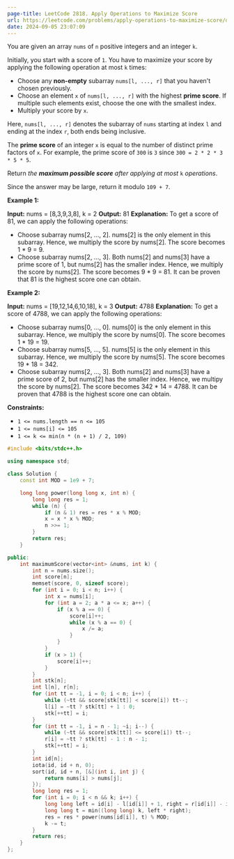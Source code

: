```yaml
---
page-title: LeetCode 2818. Apply Operations to Maximize Score
url: https://leetcode.com/problems/apply-operations-to-maximize-score/description/
date: 2024-09-05 23:07:09
---
```

You are given an array `nums` of `n` positive integers and an integer `k`.

Initially, you start with a score of `1`. You have to maximize your score by applying the following operation at most `k` times:

-   Choose any **non-empty** subarray `nums[l, ..., r]` that you haven't chosen previously.
-   Choose an element `x` of `nums[l, ..., r]` with the highest **prime score**. If multiple such elements exist, choose the one with the smallest index.
-   Multiply your score by `x`.

Here, `nums[l, ..., r]` denotes the subarray of `nums` starting at index `l` and ending at the index `r`, both ends being inclusive.

The **prime score** of an integer `x` is equal to the number of distinct prime factors of `x`. For example, the prime score of `300` is `3` since `300 = 2 * 2 * 3 * 5 * 5`.

Return *the **maximum possible score** after applying at most* `k` *operations*.

Since the answer may be large, return it modulo `109 + 7`.

**Example 1:**

**Input:** nums = \[8,3,9,3,8\], k = 2
**Output:** 81
**Explanation:** To get a score of 81, we can apply the following operations:
- Choose subarray nums\[2, ..., 2\]. nums\[2\] is the only element in this subarray. Hence, we multiply the score by nums\[2\]. The score becomes 1 \* 9 = 9.
- Choose subarray nums\[2, ..., 3\]. Both nums\[2\] and nums\[3\] have a prime score of 1, but nums\[2\] has the smaller index. Hence, we multiply the score by nums\[2\]. The score becomes 9 \* 9 = 81.
It can be proven that 81 is the highest score one can obtain.

**Example 2:**

**Input:** nums = \[19,12,14,6,10,18\], k = 3
**Output:** 4788
**Explanation:** To get a score of 4788, we can apply the following operations: 
- Choose subarray nums\[0, ..., 0\]. nums\[0\] is the only element in this subarray. Hence, we multiply the score by nums\[0\]. The score becomes 1 \* 19 = 19.
- Choose subarray nums\[5, ..., 5\]. nums\[5\] is the only element in this subarray. Hence, we multiply the score by nums\[5\]. The score becomes 19 \* 18 = 342.
- Choose subarray nums\[2, ..., 3\]. Both nums\[2\] and nums\[3\] have a prime score of 2, but nums\[2\] has the smaller index. Hence, we multipy the score by nums\[2\]. The score becomes 342 \* 14 = 4788.
It can be proven that 4788 is the highest score one can obtain.

**Constraints:**

-   `1 <= nums.length == n <= 105`
-   `1 <= nums[i] <= 105`
-   `1 <= k <= min(n * (n + 1) / 2, 109)`


```cpp
#include <bits/stdc++.h>

using namespace std;

class Solution {
    const int MOD = 1e9 + 7;

    long long power(long long x, int n) {
        long long res = 1;
        while (n) {
            if (n & 1) res = res * x % MOD;
            x = x * x % MOD;
            n >>= 1;
        }
        return res;
    }

public:
    int maximumScore(vector<int> &nums, int k) {
        int n = nums.size();
        int score[n];
        memset(score, 0, sizeof score);
        for (int i = 0; i < n; i++) {
            int x = nums[i];
            for (int a = 2; a * a <= x; a++) {
                if (x % a == 0) {
                    score[i]++;
                    while (x % a == 0) {
                        x /= a;
                    }
                }
            }
            if (x > 1) {
                score[i]++;
            }
        }
        int stk[n];
        int l[n], r[n];
        for (int tt = -1, i = 0; i < n; i++) {
            while (~tt && score[stk[tt]] < score[i]) tt--;
            l[i] = ~tt ? stk[tt] + 1 : 0;
            stk[++tt] = i;
        }
        for (int tt = -1, i = n - 1; ~i; i--) {
            while (~tt && score[stk[tt]] <= score[i]) tt--;
            r[i] = ~tt ? stk[tt] - 1 : n - 1;
            stk[++tt] = i;
        }
        int id[n];
        iota(id, id + n, 0);
        sort(id, id + n, [&](int i, int j) {
            return nums[i] > nums[j];
        });
        long long res = 1;
        for (int i = 0; i < n && k; i++) {
            long long left = id[i] - l[id[i]] + 1, right = r[id[i]] - id[i] + 1;
            long long t = min((long long) k, left * right);
            res = res * power(nums[id[i]], t) % MOD;
            k -= t;
        }
        return res;
    }
};
```